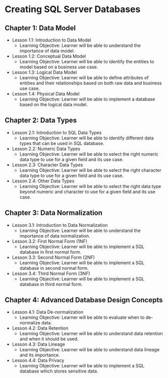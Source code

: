 # Creating SQL Server Databases

## Chapter 1: Data Model
* Lesson 1.1: Introduction to Data Model
  * Learning Objective: Learner will be able to understand the importance of data model.
* Lesson 1.2: Conceptual Data Model
  * Learning Objective: Learner will be able to identify the entities to model based on a business use case.
* Lesson 1.3: Logical Data Model
  * Learning Objective: Learner will be able to define attributes of entities and their relationships based on both raw data and business use case.
* Lesson 1.4: Physical Data Model
  * Learning Objective: Learner will be able to implement a database based on the logical data model.

## Chapter 2: Data Types
* Lesson 2.1: Introduction to SQL Data Types
  * Learning Objective: Learner will be able to identify different data types that can be used in SQL database.
* Lesson 2.2: Numeric Data Types
  * Learning Objective: Learner will be able to select the right numeric data type to use for a given field and its use case.
* Lesson 2.3: Character Data Types
  * Learning Objective: Learner will be able to select the right character data type to use for a given field and its use case.
* Lesson 2.4: Other Data Types
  * Learning Objective: Learner will be able to select the right data type beyond numeric and character to use for a given field and its use case.

## Chapter 3: Data Normalization
* Lesson 3.1: Introduction to Data Normalization
  * Learning Objective: Learner will be able to understand the importance of data normalization.
* Lesson 3.2: First Normal Form (1NF)
  * Learning Objective: Learner will be able to implement a SQL database in first normal form.
* Lesson 3.3: Second Normal Form (2NF)
  * Learning Objective: Learner will be able to implement a SQL database in second normal form.
* Lesson 3.4: Third Normal Form (3NF)
  * Learning Objective: Learner will be able to implement a SQL database in third normal form.

## Chapter 4: Advanced Database Design Concepts
* Lesson 4.1: Data De-normalization
  * Learning Objective: Learner will be able to evaluate when to de-normalize data.
* Lesson 4.2: Data Retention
  * Learning Objective: Learner will be able to understand data retention and when it should be used.
* Lesson 4.3: Data Lineage
  * Learning Objective: Learner will be able to understand data lineage and its importance.
* Lesson 4.4: Data Privacy
  * Learning Objective: Learner will be able to implement a SQL database which stores sensitive data.
